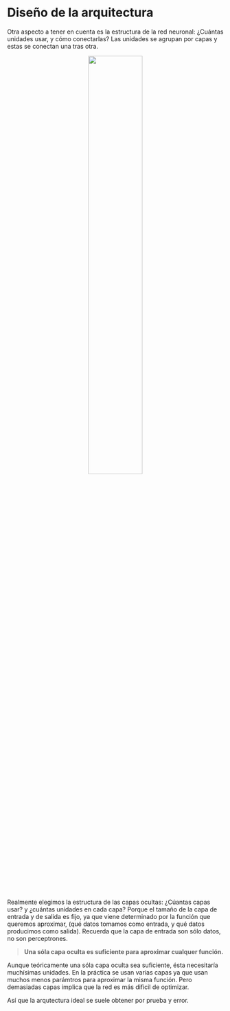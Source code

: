 # Diseño de la arquitectura

Otra aspecto a tener en cuenta es la estructura de la red neuronal: ¿Cuántas unidades usar, y cómo conectarlas?
Las unidades se agrupan por capas y estas se conectan una tras otra.

<p align="center"><img src="https://icdn5.digitaltrends.com/image/artificial_neural_network_1-791x388.jpg" width="50%"/></p>

Realmente elegimos la estructura de las capas ocultas: ¿Cúantas capas usar? y ¿cuántas unidades en cada capa?
Porque el tamaño de la capa de entrada y de salida es fijo, ya que viene determinado por la función que queremos aproximar,
(qué datos tomamos como entrada, y qué datos producimos como salida).
Recuerda que la capa de entrada son sólo datos, no son perceptrones.

> **Una sóla capa oculta es suficiente para aproximar cualquer función.**

Aunque teóricamente una sóla capa oculta sea suficiente, ésta necesitaría muchísimas unidades.
En la práctica se usan varias capas ya que usan muchos menos parámtros para aproximar la misma función.
Pero demasiadas capas implica que la red es más dificil de optimizar.

Así que la arqutectura ideal se suele obtener por prueba y error.
